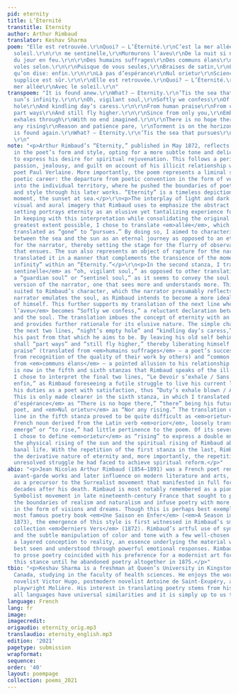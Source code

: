```yaml
---
pid: eternity
title: L’Éternité
transtitle: Eternity
author: Arthur Rimbaud
translator: Keshav Sharma
poem: "Elle est retrouvée.\r\nQuoi? — L’Éternité.\r\nC’est la mer allée\r\nAvec le
  soleil.\r\n\r\n me sentinelle,\r\nMurmurons l’aveu\r\nDe la nuit si nulle\r\nEt
  du jour en feu.\r\n\r\nDes humains suffrages\r\nDes communs élans\r\nLà tu dégages\r\nEt
  voles selon.\r\n\r\nPuisque de vous seules,\r\nBraises de satin,\r\nLe Devoir s’exhale\r\nSans
  qu’on dise: enfin.\r\n\r\nLà pas d’espérance\r\nNul orietur\r\nScience avec patience,\r\nLa
  supplice est sûr.\r\n\r\nElle est retrouvée.\r\nQuoi? — L’Éternité.\r\nC’est la
  mer allée\r\nAvec le soleil.\r\n"
transpoem: "It is found anew.\r\nWhat? — Eternity.\r\n’Tis the sea that pursues\r\nThe
  sun’s infinity.\r\n\r\nOh, vigilant soul,\r\nSoftly we confess\r\nOf night’s empty
  hole\r\nAnd kindling day’s caress.\r\n\r\nFrom human praise\r\nFrom common desires\r\nYou
  part ways\r\nAnd still fly higher.\r\n\r\nSince from only you,\r\nEmbers of satin,\r\nDuty
  exhales through\r\nWith no end imagined.\r\n\r\nThere is no hope there, \r\nNor
  any rising\r\nReason and patience pare, \r\nTorment is on the horizon.\r\n\r\nIt
  is found again.\r\nWhat? — Eternity.\r\n’Tis the sea that pursues\r\nThe sun’s infinity.
  \r\n"
note: "<p>Arthur Rimbaud’s “Eternity,” published in May 1872, reflects a marked shift
  in the poet’s form and style, opting for a more subtle tone and delicate imagery
  to express his desire for spiritual rejuvenation. This follows a period of violent
  passion, jealousy, and guilt on account of his illicit relationship with fellow
  poet Paul Verlaine. More importantly, the poem represents a liminal stage in Rimbaud’s
  poetic career: the departure from poetic convention in the form of verse composition
  into the individual territory, where he pushed the boundaries of poetic structure
  and style through his later works. “Eternity” is a timeless depiction of an evanescent
  moment, the sunset at sea.</p>\r\n<p>The interplay of light and dark and the layered
  visual and aural imagery that Rimbaud uses to emphasize the abstract nature of the
  setting portrays eternity as an elusive yet tantalizing experience for the narrator.
  In keeping with this interpretation while consolidating the original form to the
  greatest extent possible, I chose to translate <em>allée</em>, which is literally
  translated as “gone” to “pursues.” By doing so, I aimed to characterize this scene
  between the sea and the sun as an eternal journey as opposed to an eternal destination
  for the narrator, thereby setting the stage for the flurry of observations and emotions
  that ensues. The sun also represents an object of rapture for the narrator, so I
  translated it in a manner that complements the transience of the moment: “the sun’s
  infinity” within an “Eternity.”</p>\r\n<p>In the second stanza, I translated <em>âme
  sentinelle</em> as “oh, vigilant soul,” as opposed to other translations describing
  a “guardian soul” or “sentinel soul,” as it seems to convey the soul as a better
  version of the narrator, one that sees more and understands more. This is better
  suited to Rimbaud’s character, which the narrator presumably reflects, in that the
  narrator emulates the soul, as Rimbaud intends to become a more idealized version
  of himself. This further supports my translation of the next line where <em>Murmurons
  l’aveu</em> becomes “Softly we confess,” a reluctant declaration between the narrator
  and the soul. The translation imbues the concept of eternity with an air of secrecy
  and provides further rationale for its elusive nature. The simple change between
  the next two lines, “night’s empty hole” and “kindling day’s caress,” further demarcates
  his past from that which he aims to be. By leaving his old self behind, Rimbaud
  shall “part ways” and “still fly higher,” thereby liberating himself from “human
  praise” (translated from <em>humains suffrages</em> — a poet’s success is derived
  from recognition of the quality of their work by others) and “common desires” (translated
  from <em>communs élans</em> — a pointed allusion to his relationship with Paul Verlaine).</p>\r\n<p>It
  is now in the fifth and sixth stanzas that Rimbaud speaks of the ill-fated future.
  I chose to interpret the final two lines, “Le Devoir s’exhale / Sans qu’on dise:
  enfin,” as Rimbaud foreseeing a futile struggle to live his current life and complete
  his duties as a poet with satisfaction, thus “Duty’s exhale blown / And no end imagined.”
  This is only made clearer in the sixth stanza, in which I translated <em>Là pas
  d’espérance</em> as “There is no hope there,” “there” being his future life as a
  poet, and <em>Nul orietur</em> as “Nor any rising.” The translation of the third
  line in the fifth stanza proved to be quite difficult as <em>orietur</em>, an old
  French noun derived from the Latin verb <em>orior</em>, loosely translated as “to
  emerge” or “to rise,” had little pertinence to the poem. Of its several meanings,
  I chose to define <em>orietur</em> as “rising” to express a double entendre with
  the physical rising of the sun and the spiritual rising of Rimbaud above his former,
  banal life. With the repetition of the first stanza in the last, Rimbaud emphasizes
  the derivative nature of eternity and, more importantly, the repetitive and seemingly
  unresolved struggle he had faced to achieve spiritual reform.</p>"
abio: "<p>Jean Nicolas Arthur Rimbaud (1854–1891) was a French poet renowned for his
  avant-garde works and later influence on modern literature and arts, which served
  as a precursor to the Surrealist movement that manifested in full force almost three
  decades after his death. Rimbaud is most notably remembered as a pioneer of the
  Symbolist movement in late nineteenth-century France that sought to push beyond
  the boundaries of realism and naturalism and infuse poetry with more imagination
  in the form of visions and dreams. Though this is perhaps best exemplified in his
  most famous poetry book <em>Une Saison en Enfer</em> (<em>A Season in Hell</em>,
  1873), the emergence of this style is first witnessed in Rimbaud’s smaller poetry
  collection <em>Derniers Vers</em> (1872). Rimbaud’s artful use of synaesthetic imagery
  and the subtle manipulation of color and tone with a few well-chosen words adds
  a layered conception to reality, an essence underlying the material world that is
  best seen and understood through powerful emotional responses. Rimbaud’s later shift
  to prose poetry coincided with his preference for a modernist art form; he kept
  this stance until he abandoned poetry altogether in 1875.</p>"
tbio: "<p>Keshav Sharma is a freshman at Queen’s University in Kingston, Ontario,
  Canada, studying in the faculty of health sciences. He enjoys the works of Romantic
  novelist Victor Hugo, postmodern novelist Antoine de Saint-Exupéry, and seventeenth-century
  playwright Molière. His interest in translating poetry stems from his belief that
  all languages have universal similarities and it is simply up to us to uncover them.</p>"
language: French
lang: fr
image:
imagecredit:
origaudio: eternity_orig.mp3
translaudio: eternity_english.mp3
edition: '2021'
pagetype: submission
wrapformat:
sequence:
order: '40'
layout: poempage
collection: poems_2021
---
```

